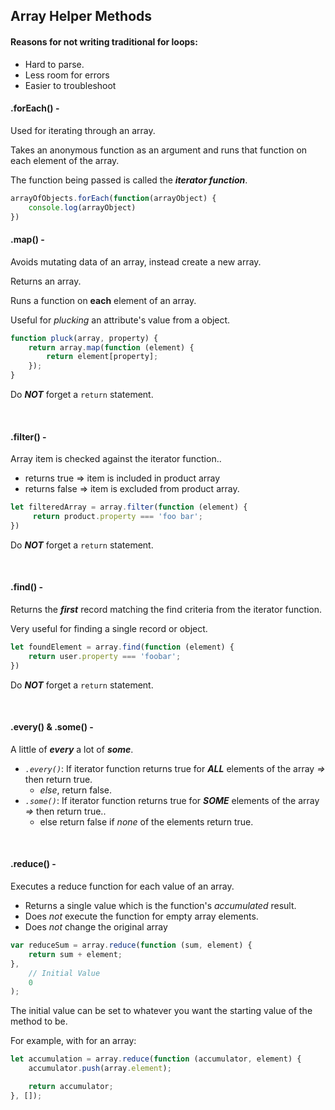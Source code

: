 ## Array Helper Methods

#### Reasons for not writing traditional for loops:
* Hard to parse. 
* Less room for errors
* Easier to troubleshoot

#### .forEach() - 
Used for iterating through an array.

Takes an anonymous function as an argument and runs that function on each element of the array.

The function being passed is called the **_iterator function_**.

``` javascript
arrayOfObjects.forEach(function(arrayObject) {
    console.log(arrayObject)
})
```
#### .map() - 
Avoids mutating data of an array, instead create a new array.

Returns an array.

Runs a function on **each** element of an array.

Useful for _plucking_ an attribute's value from a object.
```javascript
function pluck(array, property) {
    return array.map(function (element) {
        return element[property];
    });
}
```
Do **_NOT_** forget a ```return``` statement.

<br>

#### .filter() - 
Array item is checked against the iterator function..
* returns true => item is included in product array
* returns false => item is excluded from product array.

```javascript
let filteredArray = array.filter(function (element) {
     return product.property === 'foo bar';
})
```

Do **_NOT_** forget a ```return``` statement.

<br>

#### .find() - 
Returns the **_first_** record matching the find criteria from the iterator function.

Very useful for finding a single record or object.

```javascript
let foundElement = array.find(function (element) {
    return user.property === 'foobar';
})
```

Do **_NOT_** forget a ```return``` statement.

<br>

#### .every() & .some() - 
A little of **_every_** a lot of **_some_**.

*  _```.every()```_: If iterator function returns true for **_ALL_** elements of the array _=>_ then return true.
    * _else_, return false.
*  _```.some()```_: If iterator function returns true for **_SOME_** elements of the array _=>_ then return true..
    * else return false if _none_ of the elements return true.

<br>

[comment]: <> (Look into .reduce further -- need a bit more info)
#### .reduce() -
Executes a reduce function for each value of an array.

* Returns a single value which is the function's _accumulated_ result.
* Does _not_ execute the function for empty array elements.
* Does _not_ change the original array

```javascript
var reduceSum = array.reduce(function (sum, element) {
    return sum + element;
},
    // Initial Value
    0
);
```

The initial value can be set to whatever you want the starting value of the method to be. 

For example, with for an array:
```javascript
let accumulation = array.reduce(function (accumulator, element) {
    accumulator.push(array.element);

    return accumulator;
}, []);
```

